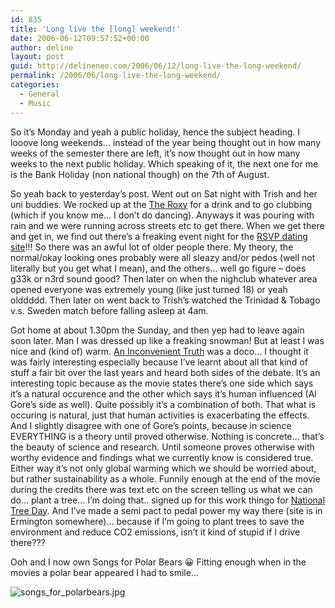 ```yaml
---
id: 835
title: 'Long live the [long] weekend!'
date: 2006-06-12T09:57:52+00:00
author: deline
layout: post
guid: http://delineneo.com/2006/06/12/long-live-the-long-weekend/
permalink: /2006/06/long-live-the-long-weekend/
categories:
  - General
  - Music
---
```

So it&#8217;s Monday and yeah a public holiday, hence the subject heading. I looove long weekends&#8230; instead of the year being thought out in how many weeks of the semester there are left, it&#8217;s now thought out in how many weeks to the next public holiday. Which speaking of it, the next one for me is the Bank Holiday (non national though) on the 7th of August.

So yeah back to yesterday&#8217;s post. Went out on Sat night with Trish and her uni buddies. We rocked up at the [The Roxy](http://www.theroxy.com.au/ro/index.php?id=home) for a drink and to go clubbing (which if you know me&#8230; I don&#8217;t do dancing). Anyways it was pouring with rain and we were running across streets etc to get there. When we get there and get in, we find out there&#8217;s a freaking event night for the [RSVP dating site](http://www.rsvp.com.au/)!!! So there was an awful lot of older people there. My theory, the normal/okay looking ones probably were all sleazy and/or pedos (well not literally but you get what I mean), and the others&#8230; well go figure &#8211; does g33k or n3rd sound good? Then later on when the nighclub whatever area opened everyone was extremely young (like just turned 18) or yeah olddddd. Then later on went back to Trish&#8217;s watched the Trinidad & Tobago v.s. Sweden match before falling asleep at 4am.

Got home at about 1.30pm the Sunday, and then yep had to leave again soon later. Man I was dressed up like a freaking snowman! But at least I was nice and (kind of) warm. [An Inconvenient Truth](http://www.climatecrisis.net/) was a doco&#8230; I thought it was fairly interesting especially because I&#8217;ve learnt about all that kind of stuff a fair bit over the last years and heard both sides of the debate. It&#8217;s an interesting topic because as the movie states there&#8217;s one side which says it&#8217;s a natural occurence and the other which says it&#8217;s human influenced (Al Gore&#8217;s side as well). Quite possibly it&#8217;s a combination of both. That what is occuring is natural, just that human activities is exacerbating the effects. And I slightly disagree with one of Gore&#8217;s points, because in science EVERYTHING is a theory until proved otherwise. Nothing is concrete&#8230; that&#8217;s the beauty of science and research. Until someone proves otherwise with worthy evidence and findings what we currently know is considered true. Either way it&#8217;s not only global warming which we should be worried about, but rather sustainability as a whole. Funnily enough at the end of the movie during the credits there was text etc on the screen telling us what we can do&#8230; plant a tree&#8230; I&#8217;m doing that.. signed up for this work thingo for [National Tree Day](http://www.planetark.com.au/campaignspage.cfm/newsid/3/story.htm). And I&#8217;ve made a semi pact to pedal power my way there (site is in Ermington somewhere)&#8230; because if I&#8217;m going to plant trees to save the environment and reduce CO2 emissions, isn&#8217;t it kind of stupid if I drive there???

Ooh and I now own Songs for Polar Bears 😀 Fitting enough when in the movies a polar bear appeared I had to smile&#8230;

<img id="image732" src="http://delineneo.com/wp-content/uploads/2006/06/songs_for_polarbears.jpg" alt="songs_for_polarbears.jpg" />
